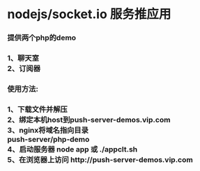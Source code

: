 <h1>nodejs/socket.io 服务推应用</h1>

<h3>提供两个php的demo<h3>
	1、聊天室 <br/>
	2、订阅器 <br/>

<h3>使用方法:<h3>
	1、下载文件并解压<br/>
	2、绑定本机host到push-server-demos.vip.com <br/>
	3、nginx将域名指向目录 <br/> 
		push-server/php-demo <br/>
	4、启动服务器 node app 或 ./appclt.sh <br/>
	5、在浏览器上访问 http://push-server-demos.vip.com <br/>